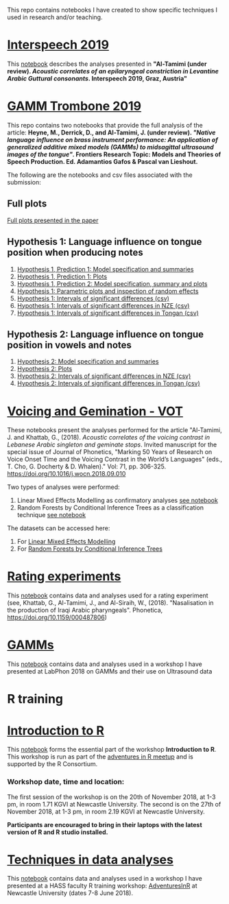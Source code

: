 This repo contains notebooks I have created to show specific techniques I used in research and/or teaching.


# [Interspeech 2019](https://jalalal-tamimi.github.io/InterSpeech-2019/)

This [notebook](https://jalalal-tamimi.github.io/InterSpeech-2019/InterSpeech2019.nb.html) describes the analyses presented in **"Al-Tamimi (under review). *Acoustic correlates of an epilaryngeal constriction in Levantine Arabic Guttural consonants*. Interspeech 2019, Graz, Austria"**

# [GAMM Trombone 2019](https://jalalal-tamimi.github.io/GAMM-Trombone-2019/)

This repo contains two notebooks that provide the full analysis of the article: **Heyne, M., Derrick, D., and Al-Tamimi, J. (under review). *"Native language influence on brass instrument performance: An application of generalized additive mixed models (GAMMs) to midsagittal ultrasound images of the tongue"*. Frontiers Research Topic: Models and Theories of Speech Production. Ed. Adamantios Gafos & Pascal van Lieshout.**

The following are the notebooks and csv files associated with the submission:

## Full plots

[Full plots presented in the paper](https://jalalal-tamimi.github.io/GAMM-Trombone-2019/Frontiers_paper_plots_Final.nb.html)

## Hypothesis 1: Language influence on tongue position when producing notes

1. [Hypothesis 1, Prediction 1: Model specification and summaries](https://jalalal-tamimi.github.io/GAMM-Trombone-2019/GAMM_Trombone_H1_Final.nb.html)
2. [Hypothesis 1, Prediction 1: Plots](https://jalalal-tamimi.github.io/GAMM-Trombone-2019/GAMM_Trombone_H1_plots_v6.nb.html)
3. [Hypothesis 1, Prediction 2: Model specification, summary and plots](https://jalalal-tamimi.github.io/GAMM-Trombone-2019/GAMM_Trombone_H1b_v6.nb.html)
4. [Hypothesis 1: Parametric plots and inspection of random effects](https://jalalal-tamimi.github.io/GAMM-Trombone-2019/GAMM_Trombone_H1_para_rand.nb.html)
5. [Hypothesis 1: Intervals of significant differences (csv)](https://jalalal-tamimi.github.io/GAMM-Trombone-2019/Notes.gam.AR.Mod2_intervals_of_significant_differences.csv)
6. [Hypothesis 1: Intervals of significant differences in NZE (csv)](https://jalalal-tamimi.github.io/GAMM-Trombone-2019/Notes.gam.AR.Mod2_within_lg_ints_of_sig_diffs_NZE.csv)
7. [Hypothesis 1: Intervals of significant differences in Tongan (csv)](https://jalalal-tamimi.github.io/GAMM-Trombone-2019/Notes.gam.AR.Mod2_within_lg_ints_of_sig_diffs_Tongan.csv)

## Hypothesis 2: Language influence on tongue position in vowels and notes

1. [Hypothesis 2: Model specification and summaries](https://jalalal-tamimi.github.io/GAMM-Trombone-2019/GAMM_Trombone_H2_Final.nb.html)
2. [Hypothesis 2: Plots](https://jalalal-tamimi.github.io/GAMM-Trombone-2019/GAMM_Trombone_H2_plots_v6.nb.html)
3. [Hypothesis 2: Intervals of significant differences in NZE (csv)](https://jalalal-tamimi.github.io/GAMM-Trombone-2019/NZE.gam.AR.Mod2_intervals_of_significant_differences.csv)
4. [Hypothesis 2: Intervals of significant differences in Tongan (csv)](https://jalalal-tamimi.github.io/GAMM-Trombone-2019/Tongan.gam.AR.Mod2_intervals_of_significant_differences.csv)


# [Voicing and Gemination - VOT](https://jalalal-tamimi.github.io/R-Voicing-Gemination-VOT/)

These notebooks present the analyses performed for the article "Al-Tamimi, J. and Khattab, G., (2018). *Acoustic correlates of the voicing contrast in Lebanese Arabic singleton and geminate stops*. Invited manuscript for the special issue of Journal of Phonetics, "Marking 50 Years of Research on Voice Onset Time and the Voicing Contrast in the World’s Languages" (eds., T. Cho, G. Docherty & D. Whalen)." Vol: 71, pp. 306-325. https://doi.org/10.1016/j.wocn.2018.09.010

Two types of analyses were performed:

1. Linear Mixed Effects Modelling as confirmatory analyses [see notebook](https://jalalal-tamimi.github.io/R-Voicing-Gemination-VOT/Voicing%20and%20Gemination%20-%20Mixed%20Effects%20Modelling.nb.html)
2. Random Forests by Conditional Inference Trees as a classification technique [see notebook](https://jalalal-tamimi.github.io/R-Voicing-Gemination-VOT/Voicing%20and%20Gemination%20-%20Random%20Forests.nb.html)

The datasets can be accessed here:

1. For [Linear Mixed Effects Modelling](https://github.com/JalalAl-Tamimi/R-Voicing-Gemination-VOT/blob/master/resultsGemination.csv)
2. For [Random Forests by Conditional Inference Trees](https://github.com/JalalAl-Tamimi/R-Voicing-Gemination-VOT/blob/master/ResultsFullOriginalData.csv)


# [Rating experiments](https://jalalal-tamimi.github.io/R-Rating-data/)

This [notebook](https://jalalal-tamimi.github.io/R-Rating-data/Rating-VQ-Nas-Phonetica.nb.html) contains data and analyses used for a rating experiment (see, Khattab, G., Al-Tamimi, J., and Al-Siraih, W., (2018). "Nasalisation in the production of Iraqi Arabic pharyngeals". Phonetica, https://doi.org/10.1159/000487806)


# [GAMMs](https://jalalal-tamimi.github.io/R-GAMM-LabPhon18/)

This [notebook](https://jalalal-tamimi.github.io/R-GAMM-LabPhon18/GAMMsLabPhon.nb.html) contains data and analyses used in a workshop I have presented at LabPhon 2018 on GAMMs and their use on Ultrasound data

# R training

# [Introduction to R](https://jalalal-tamimi.github.io/R-Introduction-to-R/)

This [notebook](https://jalalal-tamimi.github.io/R-Introduction-to-R/Introduction_to_R.nb.html) forms the essential part of the workshop **Introduction to R**. This workshop is run as part of the [adventures in R meetup](https://www.meetup.com/Adventures-in-R-Meetup/) and is supported by the R Consortium. 

### Workshop date, time and location:
The first session of the workshop is on the 20th of November 2018, at 1-3 pm, in room 1.71 KGVI at Newcastle University. The second is on the 27th of November 2018, at 1-3 pm, in room 2.19 KGVI at Newcastle University.

**Participants are encouraged to bring in their laptops with the latest version of R and R studio installed.**

# [Techniques in data analyses](https://jalalal-tamimi.github.io/R-Techniques-in-Data-Analyses/)

This [notebook](https://jalalal-tamimi.github.io/R-Techniques-in-Data-Analyses/Session_4-AnalysingData.nb.html) contains data and analyses used in a workshop I have presented at a HASS faculty R training workshop: [AdventuresInR](https://github.com/JalalAl-Tamimi/AdventuresInR) at Newcastle University (dates 7-8 June 2018).


